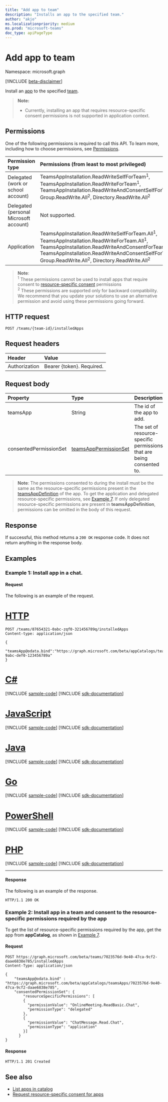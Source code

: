 ```yaml
---
title: "Add app to team"
description: "Installs an app to the specified team."
author: "akjo"
ms.localizationpriority: medium
ms.prod: "microsoft-teams"
doc_type: apiPageType
---
```


# Add app to team

Namespace: microsoft.graph

[!INCLUDE [beta-disclaimer](../../includes/beta-disclaimer.md)]

Install an [app](../resources/teamsapp.md) to the specified [team](../resources/team.md).

> **Note:**
> - Currently, installing an app that requires resource-specific consent permissions is not supported in application context.

## Permissions

One of the following permissions is required to call this API. To learn more, including how to choose permissions, see [Permissions](/graph/permissions-reference).

|Permission type      | Permissions (from least to most privileged)              |
|:--------------------|:---------------------------------------------------------|
|Delegated (work or school account) | TeamsAppInstallation.ReadWriteSelfForTeam<sup>1</sup>, TeamsAppInstallation.ReadWriteForTeam<sup>1</sup>,  TeamsAppInstallation.ReadWriteAndConsentSelfForTeam, Group.ReadWrite.All<sup>2</sup>, Directory.ReadWrite.All<sup>2</sup> |
|Delegated (personal Microsoft account) | Not supported.    |
|Application | TeamsAppInstallation.ReadWriteSelfForTeam.All<sup>1</sup>, TeamsAppInstallation.ReadWriteForTeam.All<sup>1</sup>, TeamsAppInstallation.ReadWriteAndConsentForTeam.All, TeamsAppInstallation.ReadWriteAndConsentSelfForTeam.All, Group.ReadWrite.All<sup>2</sup>, Directory.ReadWrite.All<sup>2</sup> |

> **Note**:
<br><sup>1</sup> These permissions cannot be used to install apps that require consent to [resource-specific consent](/microsoftteams/platform/graph-api/rsc/resource-specific-consent) permissions
<br><sup>2</sup> These permissions are supported only for backward compatibility. We recommend that you update your solutions to use an alternative permission and avoid using these permissions going forward.

## HTTP request
<!-- { "blockType": "ignored" } -->
```http
POST /teams/{team-id}/installedApps
```

## Request headers

| Header       | Value |
|:---------------|:--------|
| Authorization  | Bearer {token}. Required.  |

## Request body

| Property   | Type |Description|
|:---------------|:--------|:----------|
|teamsApp|String|The id of the app to add.|
|consentedPermissionSet|[teamsAppPermissionSet](../resources/teamsapppermissionset.md)|The set of resource-specific permissions that are being consented to.|

> **Note**:
> The permissions consented to during the install must be the same as the resource-specific permissions present in the [teamsAppDefinition](../resources/teamsAppDefinition.md) of the app. To get the application and delegated resource-specific permissions, see [Example 7](../api/appcatalogs-list-teamsapps.md#example-7-list-applications-with-a-given-id-and-return-only-the-resource-specific-permissions-required-by-the-app). If only delegated resource-specific permissions are present in **teamsAppDefinition**, permissions can be omitted in the body of this request.

## Response

If successful, this method returns a `200 OK` response code. It does not return anything in the response body.

## Examples

### Example 1: Install app in a chat.

#### Request

The following is an example of the request.


# [HTTP](#tab/http)
<!-- {
  "blockType": "request",
  "name": "add_app_in_team",
  "sampleKeys": ["87654321-0abc-zqf0-321456789q"]
}-->
```http
POST /teams/87654321-0abc-zqf0-321456789q/installedApps
Content-type: application/json

{
   "teamsApp@odata.bind":"https://graph.microsoft.com/beta/appCatalogs/teamsApps/12345678-9abc-def0-123456789a"
}
```

# [C#](#tab/csharp)
[!INCLUDE [sample-code](../includes/snippets/csharp/add-app-in-team-csharp-snippets.md)]
[!INCLUDE [sdk-documentation](../includes/snippets/snippets-sdk-documentation-link.md)]

# [JavaScript](#tab/javascript)
[!INCLUDE [sample-code](../includes/snippets/javascript/add-app-in-team-javascript-snippets.md)]
[!INCLUDE [sdk-documentation](../includes/snippets/snippets-sdk-documentation-link.md)]

# [Java](#tab/java)
[!INCLUDE [sample-code](../includes/snippets/java/add-app-in-team-java-snippets.md)]
[!INCLUDE [sdk-documentation](../includes/snippets/snippets-sdk-documentation-link.md)]

# [Go](#tab/go)
[!INCLUDE [sample-code](../includes/snippets/go/add-app-in-team-go-snippets.md)]
[!INCLUDE [sdk-documentation](../includes/snippets/snippets-sdk-documentation-link.md)]

# [PowerShell](#tab/powershell)
[!INCLUDE [sample-code](../includes/snippets/powershell/add-app-in-team-powershell-snippets.md)]
[!INCLUDE [sdk-documentation](../includes/snippets/snippets-sdk-documentation-link.md)]

# [PHP](#tab/php)
[!INCLUDE [sample-code](../includes/snippets/php/add-app-in-team-php-snippets.md)]
[!INCLUDE [sdk-documentation](../includes/snippets/snippets-sdk-documentation-link.md)]

---

#### Response

The following is an example of the response.

<!-- {
  "blockType": "response",
  "truncated": true
} -->
```http
HTTP/1.1 200 OK
```

### Example 2: Install app in a team and consent to the resource-specific permissions required by the app
To get the list of resource-specific permissions required by the app, get the app from **appCatalog**, as shown in [Example 7](../api/appcatalogs-list-teamsapps.md#example-7-list-applications-with-a-given-id-and-return-only-the-resource-specific-permissions-required-by-the-app).

#### Request

<!-- {
  "blockType": "request",
  "name": "add_app_in_team",
  "sampleKeys": ["7023576d-9e40-47ca-9cf2-daae6838e785"]
}-->

```http
POST https://graph.microsoft.com/beta/teams/7023576d-9e40-47ca-9cf2-daae6838e785/installedApps
Content-Type: application/json

{
	"teamsApp@odata.bind" : "https://graph.microsoft.com/beta/appCatalogs/teamsApps/7023576d-9e40-47ca-9cf2-daae6838e785",
    "consentedPermissionSet": {
        "resourceSpecificPermissions": [
        {
          "permissionValue": "OnlineMeeting.ReadBasic.Chat",
          "permissionType": "delegated"
        },
        {
          "permissionValue": "ChatMessage.Read.Chat",
          "permissionType": "application"
        }]
      }
}
```

#### Response

<!-- {
  "blockType": "response"
} -->

```http
HTTP/1.1 201 Created
```
## See also
- [List apps in catalog](appcatalogs-list-teamsapps.md)
- [Request resource-specific consent for apps](/microsoftteams/platform/graph-api/rsc/resource-specific-consent)
<!-- uuid: 8fcb5dbc-d5aa-4681-8e31-b001d5168d79
2015-10-25 14:57:30 UTC -->
<!--
{
  "type": "#page.annotation",
  "description": "Add teamsApp",
  "keywords": "",
  "section": "documentation",
  "tocPath": "",
  "suppressions": []
}
-->


